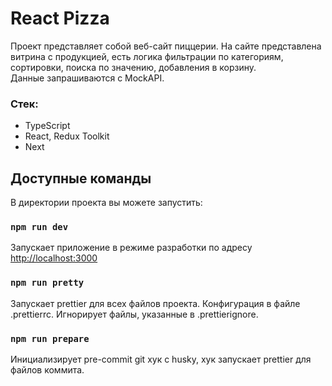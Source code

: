 # React Pizza

Проект представляет собой веб-сайт пиццерии. На сайте представлена витрина с продукцией, есть логика фильтрации по категориям, сортировки, поиска по значению, добавления в корзину.<br/>
Данные запрашиваются с MockAPI.

### Стек:
* TypeScript
* React, Redux Toolkit
* Next

## Доступные команды

В директории проекта вы можете запустить:

### `npm run dev`

Запускает приложение в режиме разработки по адресу [http://localhost:3000](http://localhost:3000)

### `npm run pretty`
Запускает prettier для всех файлов проекта. Конфигурация в файле .prettierrc. Игнорирует файлы, указанные в .prettierignore. 

### `npm run prepare`
Инициализирует pre-commit git хук c husky, хук  запускает prettier для файлов коммита.
